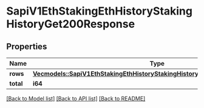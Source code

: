 # SapiV1EthStakingEthHistoryStakingHistoryGet200Response

## Properties

Name | Type | Description | Notes
------------ | ------------- | ------------- | -------------
**rows** | [**Vec<models::SapiV1EthStakingEthHistoryStakingHistoryGet200ResponseRowsInner>**](_sapi_v1_eth_staking_eth_history_stakingHistory_get_200_response_rows_inner.md) |  | 
**total** | **i64** |  | 

[[Back to Model list]](../README.md#documentation-for-models) [[Back to API list]](../README.md#documentation-for-api-endpoints) [[Back to README]](../README.md)


